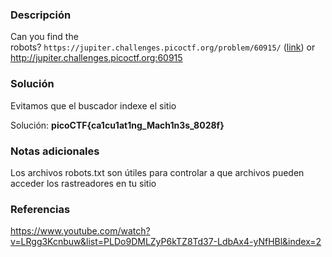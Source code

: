
### Descripción 
Can you find the robots? `https://jupiter.challenges.picoctf.org/problem/60915/` ([link](https://jupiter.challenges.picoctf.org/problem/60915/)) or http://jupiter.challenges.picoctf.org:60915
### Solución
Evitamos que el buscador indexe el sitio

Solución: **picoCTF{ca1cu1at1ng_Mach1n3s_8028f}**
### Notas adicionales
Los archivos robots.txt son útiles para controlar a que archivos pueden acceder los rastreadores en tu sitio

### Referencias 
https://www.youtube.com/watch?v=LRgg3Kcnbuw&list=PLDo9DMLZyP6kTZ8Td37-LdbAx4-yNfHBl&index=2
